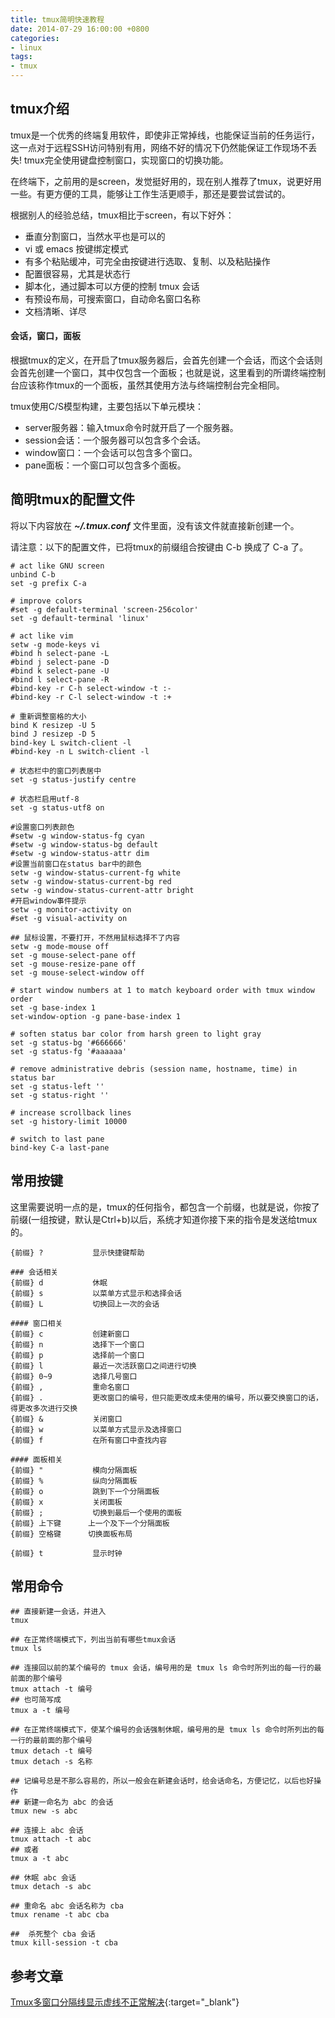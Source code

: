 ```yaml
---
title: tmux简明快速教程
date: 2014-07-29 16:00:00 +0800
categories:
- linux
tags:
- tmux
---
```


## tmux介绍

tmux是一个优秀的终端复用软件，即使非正常掉线，也能保证当前的任务运行，这一点对于远程SSH访问特别有用，网络不好的情况下仍然能保证工作现场不丢失! tmux完全使用键盘控制窗口，实现窗口的切换功能。

在终端下，之前用的是screen，发觉挺好用的，现在别人推荐了tmux，说更好用一些。有更方便的工具，能够让工作生活更顺手，那还是要尝试尝试的。

根据别人的经验总结，tmux相比于screen，有以下好外：

- 垂直分割窗口，当然水平也是可以的
- vi 或 emacs 按键绑定模式
- 有多个粘贴缓冲，可完全由按键进行选取、复制、以及粘贴操作
- 配置很容易，尤其是状态行
- 脚本化，通过脚本可以方便的控制 tmux 会话
- 有预设布局，可搜索窗口，自动命名窗口名称
- 文档清晰、详尽







#### 会话，窗口，面板

根据tmux的定义，在开启了tmux服务器后，会首先创建一个会话，而这个会话则会首先创建一个窗口，其中仅包含一个面板；也就是说，这里看到的所谓终端控制台应该称作tmux的一个面板，虽然其使用方法与终端控制台完全相同。

tmux使用C/S模型构建，主要包括以下单元模块：

- server服务器：输入tmux命令时就开启了一个服务器。
- session会话：一个服务器可以包含多个会话。
- window窗口：一个会话可以包含多个窗口。
- pane面板：一个窗口可以包含多个面板。

## 简明tmux的配置文件

将以下内容放在 ***~/.tmux.conf*** 文件里面，没有该文件就直接新创建一个。

请注意：以下的配置文件，已将tmux的前缀组合按键由 C-b 换成了 C-a 了。


	# act like GNU screen
	unbind C-b
	set -g prefix C-a
	
	# improve colors
	#set -g default-terminal 'screen-256color'
	set -g default-terminal 'linux'
	
	# act like vim
	setw -g mode-keys vi
	#bind h select-pane -L
	#bind j select-pane -D
	#bind k select-pane -U
	#bind l select-pane -R
	#bind-key -r C-h select-window -t :-
	#bind-key -r C-l select-window -t :+
	
	# 重新调整窗格的大小
	bind K resizep -U 5
	bind J resizep -D 5
	bind-key L switch-client -l
	#bind-key -n L switch-client -l
	
	# 状态栏中的窗口列表居中
	set -g status-justify centre
	
	# 状态栏启用utf-8
	set -g status-utf8 on
	
	#设置窗口列表颜色
	#setw -g window-status-fg cyan
	#setw -g window-status-bg default
	#setw -g window-status-attr dim
	#设置当前窗口在status bar中的颜色
	setw -g window-status-current-fg white
	setw -g window-status-current-bg red
	setw -g window-status-current-attr bright
	#开启window事件提示
	setw -g monitor-activity on
	#set -g visual-activity on
	
	## 鼠标设置，不要打开，不然用鼠标选择不了内容
	setw -g mode-mouse off
	set -g mouse-select-pane off
	set -g mouse-resize-pane off
	set -g mouse-select-window off
	
	# start window numbers at 1 to match keyboard order with tmux window order
	set -g base-index 1
	set-window-option -g pane-base-index 1
	
	# soften status bar color from harsh green to light gray
	set -g status-bg '#666666'
	set -g status-fg '#aaaaaa'
	
	# remove administrative debris (session name, hostname, time) in status bar
	set -g status-left ''
	set -g status-right ''
	
	# increase scrollback lines
	set -g history-limit 10000
	
	# switch to last pane
	bind-key C-a last-pane


## 常用按键

这里需要说明一点的是，tmux的任何指令，都包含一个前缀，也就是说，你按了前缀(一组按键，默认是Ctrl+b)以后，系统才知道你接下来的指令是发送给tmux的。

	{前缀} ?           显示快捷键帮助
	
	### 会话相关
	{前缀} d           休眠
	{前缀} s           以菜单方式显示和选择会话
	{前缀} L           切换回上一次的会话
	
	#### 窗口相关
	{前缀} c           创建新窗口
	{前缀} n           选择下一个窗口
	{前缀} p           选择前一个窗口
	{前缀} l           最近一次活跃窗口之间进行切换
	{前缀} 0~9         选择几号窗口
	{前缀} ,           重命名窗口
	{前缀} .           更改窗口的编号，但只能更改成未使用的编号，所以要交换窗口的话，得更改多次进行交换
	{前缀} &           关闭窗口
	{前缀} w           以菜单方式显示及选择窗口
	{前缀} f           在所有窗口中查找内容
	
	#### 面板相关
	{前缀} "           模向分隔面板
	{前缀} %           纵向分隔面板
	{前缀} o           跳到下一个分隔面板
	{前缀} x           关闭面板
	{前缀} ;           切换到最后一个使用的面板
	{前缀} 上下键      上一个及下一个分隔面板
	{前缀} 空格键      切换面板布局
	
	{前缀} t           显示时钟

## 常用命令

	## 直接新建一会话，并进入
	tmux
	
	## 在正常终端模式下，列出当前有哪些tmux会话
	tmux ls
	
	## 连接回以前的某个编号的 tmux 会话，编号用的是 tmux ls 命令时所列出的每一行的最前面的那个编号
	tmux attach -t 编号
	## 也可简写成
	tmux a -t 编号
	
	## 在正常终端模式下，使某个编号的会话强制休眠，编号用的是 tmux ls 命令时所列出的每一行的最前面的那个编号
	tmux detach -t 编号
	tmux detach -s 名称
	
	## 记编号总是不那么容易的，所以一般会在新建会话时，给会话命名，方便记忆，以后也好操作
	## 新建一命名为 abc 的会话
	tmux new -s abc
	
	## 连接上 abc 会话
	tmux attach -t abc
	## 或者
	tmux a -t abc
	
	## 休眠 abc 会话
	tmux detach -s abc
	
	## 重命名 abc 会话名称为 cba
	tmux rename -t abc cba
	
	##  杀死整个 cba 会话
	tmux kill-session -t cba


## 参考文章

[Tmux多窗口分隔线显示虚线不正常解决](http://www.haiyun.me/archives/tmux-dotted-line.html){:target="_blank"}
